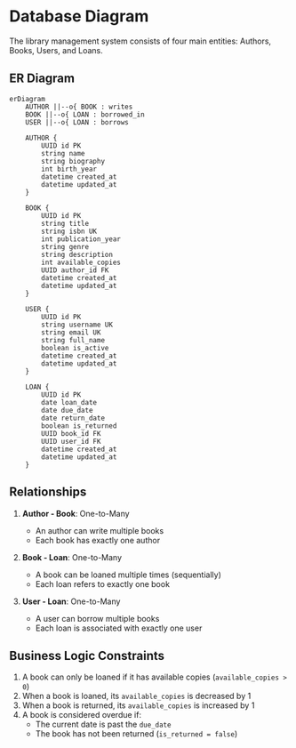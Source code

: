 # Database Diagram

The library management system consists of four main entities: Authors, Books, Users, and Loans.

## ER Diagram

```mermaid
erDiagram
    AUTHOR ||--o{ BOOK : writes
    BOOK ||--o{ LOAN : borrowed_in
    USER ||--o{ LOAN : borrows
    
    AUTHOR {
        UUID id PK
        string name
        string biography
        int birth_year
        datetime created_at
        datetime updated_at
    }
    
    BOOK {
        UUID id PK
        string title
        string isbn UK
        int publication_year
        string genre
        string description
        int available_copies
        UUID author_id FK
        datetime created_at
        datetime updated_at
    }
    
    USER {
        UUID id PK
        string username UK
        string email UK
        string full_name
        boolean is_active
        datetime created_at
        datetime updated_at
    }
    
    LOAN {
        UUID id PK
        date loan_date
        date due_date
        date return_date
        boolean is_returned
        UUID book_id FK
        UUID user_id FK
        datetime created_at
        datetime updated_at
    }
```

## Relationships

1. **Author - Book**: One-to-Many
   - An author can write multiple books
   - Each book has exactly one author

2. **Book - Loan**: One-to-Many
   - A book can be loaned multiple times (sequentially)
   - Each loan refers to exactly one book

3. **User - Loan**: One-to-Many
   - A user can borrow multiple books
   - Each loan is associated with exactly one user

## Business Logic Constraints

1. A book can only be loaned if it has available copies (`available_copies > 0`)
2. When a book is loaned, its `available_copies` is decreased by 1
3. When a book is returned, its `available_copies` is increased by 1
4. A book is considered overdue if:
   - The current date is past the `due_date`
   - The book has not been returned (`is_returned = false`) 